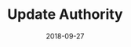 ---
title: Update Authority
linktitle: Update Authority
description: Update a permission on an account
date: 2018-09-27
publishdate: 2018-09-27
lastmod: 2018-09-27
categories: [eosc-system-commands]
keywords: []
menu:
  docs:
    parent: "eosc-system-commands"
    identifier: eosc_system_updateauth
    weight: 40
weight: 40
sections_weight: 40
draft: false
aliases: []
toc: false
auto_content: true
---